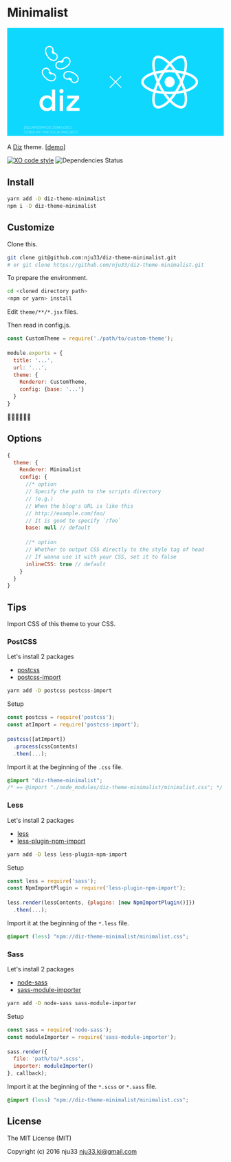 # Minimalist

![Dix and React](https://github.com/nju33/diz-theme-minimalist/blob/master/media/image.png?raw=true)

A [Diz](https://github.com/nju33/diz) theme. [[demo](https://nju33.github.io/diz-theme-minimalist/)]

[![XO code style](https://img.shields.io/badge/code_style-XO-5ed9c7.svg)](https://github.com/sindresorhus/xo) ![Dependencies Status](https://david-dm.org/nju33/diz-theme-minimalist.svg)

## Install

```bash
yarn add -D diz-theme-minimalist
npm i -D diz-theme-minimalist
```

## Customize

Clone this.

```bash
git clone git@github.com:nju33/diz-theme-minimalist.git
# or git clone https://github.com/nju33/diz-theme-minimalist.git
```

To prepare the environment.

```bash
cd <cloned directory path>
<npm or yarn> install
```

Edit `theme/**/*.jsx` files.

Then read in config.js.

```js
const CustomTheme = require('./path/to/custom-theme');

module.exports = {
  title: '...',
  url: '...',
  theme: {
    Renderer: CustomTheme,
    config: {base: '...'}
  }
}
```

:tada::clap::clap::clap::clap::clap:

## Options

```js
{
  theme: {
    Renderer: Minimalist
    config: {
      //* option
      // Specify the path to the scripts directory
      // (e.g.)
      // When the blog's URL is like this
      // http://example.com/foo/
      // It is good to specify `/foo`
      base: null // default

      //* option
      // Whether to output CSS directly to the style tag of head
      // If wanna use it with your CSS, set it to false
      inlineCSS: true // default
    }
  }
}
```

## Tips

Import CSS of this theme to your CSS.

### PostCSS

Let's install 2 packages
  - [postcss](https://github.com/postcss/postcss)
  - [postcss-import](https://github.com/postcss/postcss-import)

```bash
yarn add -D postcss postcss-import
```

Setup

```js
const postcss = require('postcss');
const atImport = require('postcss-import');

postcss([atImport])
  .process(cssContents)
  .then(...);
```

Import it at the beginning of the `.css` file.

```css
@import "diz-theme-minimalist";
/* == @import "./node_modules/diz-theme-minimalist/minimalist.css"; */
```

### Less

Let's install 2 packages
  - [less](https://github.com/less/less.js)
  - [less-plugin-npm-import](https://github.com/less/less-plugin-npm-import)

```bash
yarn add -D less less-plugin-npm-import
```

Setup

```js
const less = require('sass');
const NpmImportPlugin = require('less-plugin-npm-import');

less.render(lessContents, {plugins: [new NpmImportPlugin()]})
  .then(...);
```

Import it at the beginning of the `*.less` file.

```css
@import (less) "npm://diz-theme-minimalist/minimalist.css";
```

### Sass

Let's install 2 packages
  - [node-sass](https://github.com/sass/node-sass)
  - [sass-module-importer](https://github.com/lucasmotta/sass-module-importer)

```bash
yarn add -D node-sass sass-module-importer
```

Setup

```js
const sass = require('node-sass');
const moduleImporter = require('sass-module-importer');

sass.render({
  file: 'path/to/*.scss',
  importer: moduleImporter()
}, callback);
```

Import it at the beginning of the `*.scss` or `*.sass` file.

```css
@import (less) "npm://diz-theme-minimalist/minimalist.css";
```

## License

The MIT License (MIT)

Copyright (c) 2016 nju33 <nju33.ki@gmail.com>
